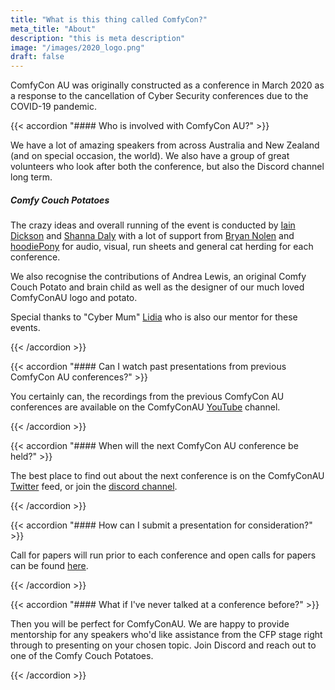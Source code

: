 ```yaml
---
title: "What is this thing called ComfyCon?"
meta_title: "About"
description: "this is meta description"
image: "/images/2020_logo.png"
draft: false
---
```


ComfyCon AU was originally constructed as a conference in March 2020 as a response to the cancellation of Cyber Security conferences due to the COVID-19 pandemic. 

{{< accordion "#### Who is involved with ComfyCon AU?" >}}

We have a lot of amazing speakers from across Australia and New Zealand (and on special occasion, the world). We also have a group of great volunteers who look after both the conference, but also the Discord channel long term. 

##### Comfy Couch Potatoes
The crazy ideas and overall running of the event is conducted by [Iain Dickson](https://twitter.com/wan0net) and [Shanna Daly](https://twitter.com/fancy_4n6) with a lot of support from [Bryan Nolen](https://twitter.com/BryanNolen) and [hoodiePony](https://twitter.com/hoodiePony) for audio, visual, run sheets and general cat herding for each conference.

We also recognise the contributions of Andrea Lewis, an original Comfy Couch Potato and brain child as well as the designer of our much loved ComfyConAU logo and potato.

Special thanks to "Cyber Mum" [Lidia](https://twitter.com/pink_tangent) who is also our mentor for these events.

{{< /accordion >}}

{{< accordion "#### Can I watch past presentations from previous ComfyCon AU conferences?" >}}

You certainly can, the recordings from the previous ComfyCon AU conferences are available on the ComfyConAU [YouTube](https://www.youtube.com/c/ComfyConAU) channel.

{{< /accordion >}}

{{< accordion "#### When will the next ComfyCon AU conference be held?" >}}

The best place to find out about the next conference is on the ComfyConAU [Twitter](https://twitter.com/comfyconau) feed, or join the [discord channel](https://discord.gg/FCcbX866CN).

{{< /accordion >}}

{{< accordion "#### How can I submit a presentation for consideration?" >}}

Call for papers will run prior to each conference and open calls for papers can be found [here](/call-for-papers.html).

{{< /accordion >}}

{{< accordion "#### What if I've never talked at a conference before?" >}}

Then you will be perfect for ComfyConAU. We are happy to provide mentorship for any speakers who'd like assistance from the CFP stage right through to presenting on your chosen topic. Join Discord and reach out to one of the Comfy Couch Potatoes.

{{< /accordion >}}
